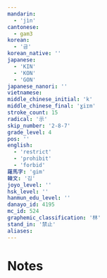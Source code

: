 ```yaml
---
mandarin:
  - 'jìn'
cantonese:
  - gam3
korean:
  - '금'
korean_native: ''
japanese:
  - 'KIN'
  - 'KON'
  - 'GON'
japanese_nanori: ''
vietnamese:
middle_chinese_initial: 'k'
middle_chinese_final: 'ɣiɪm'
stroke_count: 15
radical: '示'
skip_number: '2-8-7'
grade_level: 4
pos: ''
english:
  - 'restrict'
  - 'prohibit'
  - 'forbid'
羅馬字: 'gim'
韓文: '김'
joyo_level: ''
hsk_level: ''
hanmun_edu_level: ''
danayo_id: 4195
mc_id: 524
graphemic_classification: '林'
stand_in: '禁止'
aliases:
---
```


# Notes
